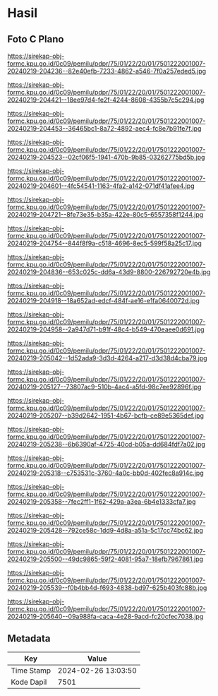 # Hasil

## Foto C Plano

https://sirekap-obj-formc.kpu.go.id/0c09/pemilu/pdpr/75/01/22/20/01/7501222001007-20240219-204236--82e40efb-7233-4862-a546-7f0a257eded5.jpg

https://sirekap-obj-formc.kpu.go.id/0c09/pemilu/pdpr/75/01/22/20/01/7501222001007-20240219-204421--18ee97d4-fe2f-4244-8608-4355b7c5c294.jpg

https://sirekap-obj-formc.kpu.go.id/0c09/pemilu/pdpr/75/01/22/20/01/7501222001007-20240219-204453--36465bc1-8a72-4892-aec4-fc8e7b91fe7f.jpg

https://sirekap-obj-formc.kpu.go.id/0c09/pemilu/pdpr/75/01/22/20/01/7501222001007-20240219-204523--02cf06f5-1941-470b-9b85-03262775bd5b.jpg

https://sirekap-obj-formc.kpu.go.id/0c09/pemilu/pdpr/75/01/22/20/01/7501222001007-20240219-204601--4fc54541-1163-4fa2-a142-071df41afee4.jpg

https://sirekap-obj-formc.kpu.go.id/0c09/pemilu/pdpr/75/01/22/20/01/7501222001007-20240219-204721--8fe73e35-b35a-422e-80c5-6557358f1244.jpg

https://sirekap-obj-formc.kpu.go.id/0c09/pemilu/pdpr/75/01/22/20/01/7501222001007-20240219-204754--844f8f9a-c518-4696-8ec5-599f58a25c17.jpg

https://sirekap-obj-formc.kpu.go.id/0c09/pemilu/pdpr/75/01/22/20/01/7501222001007-20240219-204836--653c025c-dd6a-43d9-8800-226792720e4b.jpg

https://sirekap-obj-formc.kpu.go.id/0c09/pemilu/pdpr/75/01/22/20/01/7501222001007-20240219-204918--18a652ad-edcf-484f-ae16-e1fa0640072d.jpg

https://sirekap-obj-formc.kpu.go.id/0c09/pemilu/pdpr/75/01/22/20/01/7501222001007-20240219-204958--2a947d71-b91f-48c4-b549-470eaee0d691.jpg

https://sirekap-obj-formc.kpu.go.id/0c09/pemilu/pdpr/75/01/22/20/01/7501222001007-20240219-205042--1d52ada9-3d3d-4264-a217-d3d38d4cba79.jpg

https://sirekap-obj-formc.kpu.go.id/0c09/pemilu/pdpr/75/01/22/20/01/7501222001007-20240219-205127--73807ac9-510b-4ac4-a5fd-98c7ee92896f.jpg

https://sirekap-obj-formc.kpu.go.id/0c09/pemilu/pdpr/75/01/22/20/01/7501222001007-20240219-205207--b39d2642-1951-4b67-bcfb-ce89e5365def.jpg

https://sirekap-obj-formc.kpu.go.id/0c09/pemilu/pdpr/75/01/22/20/01/7501222001007-20240219-205238--6b6390af-4725-40cd-b05a-dd684fdf7a02.jpg

https://sirekap-obj-formc.kpu.go.id/0c09/pemilu/pdpr/75/01/22/20/01/7501222001007-20240219-205318--c753531c-3760-4a0c-bb0d-402fec8a914c.jpg

https://sirekap-obj-formc.kpu.go.id/0c09/pemilu/pdpr/75/01/22/20/01/7501222001007-20240219-205358--7fec2ff1-1f62-429a-a3ea-6b4e1333cfa7.jpg

https://sirekap-obj-formc.kpu.go.id/0c09/pemilu/pdpr/75/01/22/20/01/7501222001007-20240219-205428--792ce58c-1dd9-4d8a-a51a-5c17cc74bc62.jpg

https://sirekap-obj-formc.kpu.go.id/0c09/pemilu/pdpr/75/01/22/20/01/7501222001007-20240219-205500--49dc9865-59f2-4081-95a7-18efb7967861.jpg

https://sirekap-obj-formc.kpu.go.id/0c09/pemilu/pdpr/75/01/22/20/01/7501222001007-20240219-205539--f0b4bb4d-f693-4838-bd97-625b403fc88b.jpg

https://sirekap-obj-formc.kpu.go.id/0c09/pemilu/pdpr/75/01/22/20/01/7501222001007-20240219-205640--09a988fa-caca-4e28-9acd-fc20cfec7038.jpg


## Metadata

| Key        | Value               |
| ---------- | ------------------- |
| Time Stamp | 2024-02-26 13:03:50 |
| Kode Dapil | 7501                |



